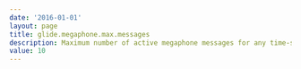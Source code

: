 ```yaml
---
date: '2016-01-01'
layout: page
title: glide.megaphone.max.messages
description: Maximum number of active megaphone messages for any time-span
value: 10
---
```


